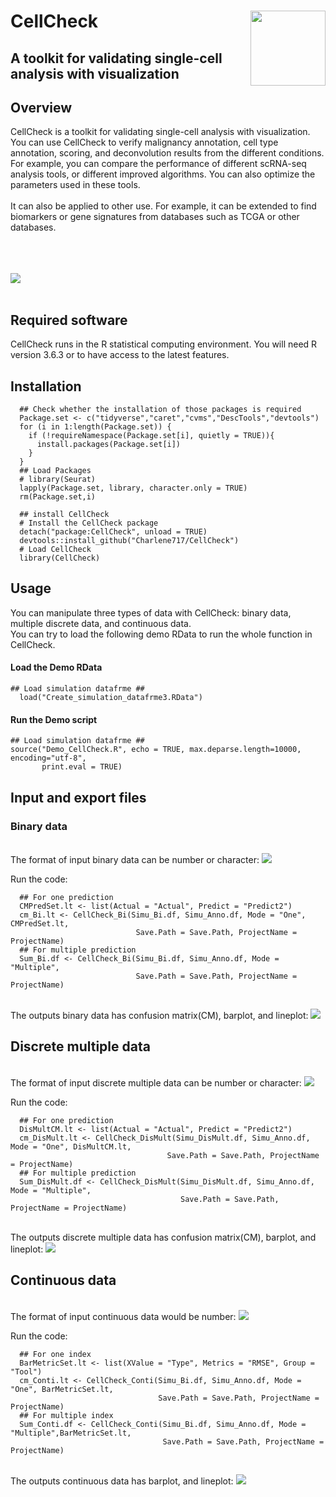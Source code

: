# CellCheck <img src="Figures/CellCheck.png" align="right" width="120" />
## A toolkit for validating single-cell analysis with visualization

## Overview
CellCheck is a toolkit for validating single-cell analysis with visualization.
<br> You can use CellCheck to verify malignancy annotation, cell type annotation, scoring, and deconvolution results from the different conditions. For example, you can compare the performance of different scRNA-seq analysis tools, or different improved algorithms. You can also optimize the parameters used in these tools.
<br> 
<br> It can also be applied to other use. For example, it can be extended to find biomarkers or gene signatures from databases such as TCGA or other databases.

<br> 
<br> 
<br> 
<img src="https://github.com/Charlene717/CellCheck/blob/main/Figures/CellCheck_Overview.jpg">
<br> 
<br>


## Required software
CellCheck runs in the R statistical computing environment. You will need R version 3.6.3 or to have access to the latest features.


## Installation

```{r, eval = FALSE}
  ## Check whether the installation of those packages is required 
  Package.set <- c("tidyverse","caret","cvms","DescTools","devtools")
  for (i in 1:length(Package.set)) {
    if (!requireNamespace(Package.set[i], quietly = TRUE)){
      install.packages(Package.set[i])
    }
  }
  ## Load Packages
  # library(Seurat)
  lapply(Package.set, library, character.only = TRUE)
  rm(Package.set,i)

  ## install CellCheck
  # Install the CellCheck package
  detach("package:CellCheck", unload = TRUE)
  devtools::install_github("Charlene717/CellCheck")
  # Load CellCheck
  library(CellCheck)
```

## Usage
You can manipulate three types of data with CellCheck: binary data, multiple discrete data, and continuous data.
<br> You can try to load the following demo RData to run the whole function in CellCheck.
#### Load the Demo RData ####
```{r, eval = FALSE}
## Load simulation datafrme ##
  load("Create_simulation_datafrme3.RData")
```
#### Run the Demo script ####
```{r, eval = FALSE}
## Load simulation datafrme ##
source("Demo_CellCheck.R", echo = TRUE, max.deparse.length=10000, encoding="utf-8",
       print.eval = TRUE) 
```

## Input and export files
### Binary data
<br> 
The format of input binary data can be number or character:
<img src="https://github.com/Charlene717/CellCheck/blob/main/Figures/Binary_data_Input.jpg">
<br>

Run the code:
```{r, eval = FALSE}
  ## For one prediction
  CMPredSet.lt <- list(Actual = "Actual", Predict = "Predict2")
  cm_Bi.lt <- CellCheck_Bi(Simu_Bi.df, Simu_Anno.df, Mode = "One", CMPredSet.lt,
                            Save.Path = Save.Path, ProjectName = ProjectName)
  ## For multiple prediction
  Sum_Bi.df <- CellCheck_Bi(Simu_Bi.df, Simu_Anno.df, Mode = "Multiple",
                            Save.Path = Save.Path, ProjectName = ProjectName)
```

<br> 
The outputs binary data has confusion matrix(CM), barplot, and lineplot:
<img src="https://github.com/Charlene717/CellCheck/blob/main/Figures/Binary_data.jpg">

## Discrete multiple data
<br> 
The format of input discrete multiple data can be number or character:
<img src="https://github.com/Charlene717/CellCheck/blob/main/Figures/Discrete_multiple_data_Input.jpg">
<br>

Run the code:
```{r, eval = FALSE}
  ## For one prediction
  DisMultCM.lt <- list(Actual = "Actual", Predict = "Predict2")
  cm_DisMult.lt <- CellCheck_DisMult(Simu_DisMult.df, Simu_Anno.df, Mode = "One", DisMultCM.lt,
                                   Save.Path = Save.Path, ProjectName = ProjectName)
  ## For multiple prediction
  Sum_DisMult.df <- CellCheck_DisMult(Simu_DisMult.df, Simu_Anno.df, Mode = "Multiple",
                                      Save.Path = Save.Path, ProjectName = ProjectName)
```

<br> 
The outputs discrete multiple data has confusion matrix(CM), barplot, and lineplot:
<img src="https://github.com/Charlene717/CellCheck/blob/main/Figures/Discrete_multiple_data.jpg">

## Continuous data
<br> 
The format of input continuous data would be number:
<img src="https://github.com/Charlene717/CellCheck/blob/main/Figures/Continuous_data_Input.jpg">
<br> 

Run the code:
```{r, eval = FALSE}
  ## For one index
  BarMetricSet.lt <- list(XValue = "Type", Metrics = "RMSE", Group = "Tool")
  cm_Conti.lt <- CellCheck_Conti(Simu_Bi.df, Simu_Anno.df, Mode = "One", BarMetricSet.lt,
                                 Save.Path = Save.Path, ProjectName = ProjectName)
  ## For multiple index
  Sum_Conti.df <- CellCheck_Conti(Simu_Bi.df, Simu_Anno.df, Mode = "Multiple",BarMetricSet.lt,
                                  Save.Path = Save.Path, ProjectName = ProjectName)
```

<br> 
The outputs continuous data has barplot, and lineplot:
<img src="https://github.com/Charlene717/CellCheck/blob/main/Figures/Continuous_data.jpg">


